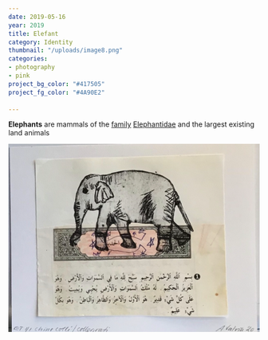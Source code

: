 ```yaml
---
date: 2019-05-16
year: 2019
title: Elefant
category: Identity
thumbnail: "/uploads/image8.png"
categories:
- photography
- pink
project_bg_color: "#417505"
project_fg_color: "#4A90E2"

---
```

**Elephants** are mammals of the [family](https://en.wikipedia.org/wiki/Family_(biology) "Family (biology)") [Elephantidae](https://en.wikipedia.org/wiki/Elephantidae "Elephantidae") and the largest existing land animals

![](/uploads/image8.png)